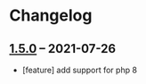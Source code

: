# Changelog

## [1.5.0](https://github.com/contao-themes-net/mate-theme-bundle/tree/2.15.3) – 2021-07-26

- [feature] add support for php 8